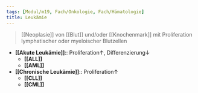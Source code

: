 ```yaml
---
tags: [Modul/m19, Fach/Onkologie, Fach/Hämatologie]
title: Leukämie
---
```

> [[Neoplasie]] von [[Blut]] und/oder [[Knochenmark]] mit Proliferation lymphatischer oder myeloischer Blutzellen
- **[[Akute Leukämie]]**:: Proliferation↑, Differenzierung↓ 
	- **[[ALL]]**
	- **[[AML]]**
- **[[Chronische Leukämie]]**:: Proliferation↑ 
	- **[[CLL]]**
	- **[[CML]]**